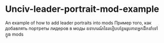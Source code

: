 # Unciv-leader-portrait-mod-example
An example of how to add leader portraits into mods
Пример того, как добавлять портреты лидеров в моды
ឧទាហរណ៍នៃរបៀបបន្ថែមរូបភាពអ្នកដឹកនាំទៅក្នុង mods
